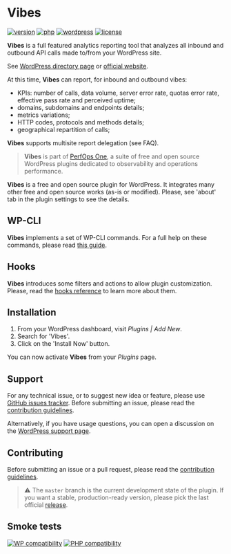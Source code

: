 # Vibes
[![version](https://badgen.net/github/release/Pierre-Lannoy/wp-vibes/)](https://wordpress.org/plugins/vibes/)
[![php](https://badgen.net/badge/php/7.2+/green)](https://wordpress.org/plugins/vibes/)
[![wordpress](https://badgen.net/badge/wordpress/5.2+/green)](https://wordpress.org/plugins/vibes/)
[![license](https://badgen.net/github/license/Pierre-Lannoy/wp-vibes/)](/license.txt)

__Vibes__ is a full featured analytics reporting tool that analyzes all inbound and outbound API calls made to/from your WordPress site.

See [WordPress directory page](https://wordpress.org/plugins/vibes/) or [official website](https://perfops.one/vibes).

At this time, __Vibes__ can report, for inbound and outbound vibes:

* KPIs: number of calls, data volume, server error rate, quotas error rate, effective pass rate and perceived uptime;
* domains, subdomains and endpoints details;
* metrics variations;
* HTTP codes, protocols and methods details;
* geographical repartition of calls;

__Vibes__ supports multisite report delegation (see FAQ).

> __Vibes__ is part of [PerfOps One](https://perfops.one/), a suite of free and open source WordPress plugins dedicated to observability and operations performance.

__Vibes__ is a free and open source plugin for WordPress. It integrates many other free and open source works (as-is or modified). Please, see 'about' tab in the plugin settings to see the details.

## WP-CLI

__Vibes__ implements a set of WP-CLI commands. For a full help on these commands, please read [this guide](WP-CLI.md).

## Hooks

__Vibes__ introduces some filters and actions to allow plugin customization. Please, read the [hooks reference](HOOKS.md) to learn more about them.

## Installation

1. From your WordPress dashboard, visit _Plugins | Add New_.
2. Search for 'Vibes'.
3. Click on the 'Install Now' button.

You can now activate __Vibes__ from your _Plugins_ page.

## Support

For any technical issue, or to suggest new idea or feature, please use [GitHub issues tracker](https://github.com/Pierre-Lannoy/wp-vibes/issues). Before submitting an issue, please read the [contribution guidelines](CONTRIBUTING.md).

Alternatively, if you have usage questions, you can open a discussion on the [WordPress support page](https://wordpress.org/support/plugin/vibes/). 

## Contributing

Before submitting an issue or a pull request, please read the [contribution guidelines](CONTRIBUTING.md).

> ⚠️ The `master` branch is the current development state of the plugin. If you want a stable, production-ready version, please pick the last official [release](https://github.com/Pierre-Lannoy/wp-vibes/releases).

## Smoke tests
[![WP compatibility](https://plugintests.com/plugins/vibes/wp-badge.svg)](https://plugintests.com/plugins/vibes/latest)
[![PHP compatibility](https://plugintests.com/plugins/vibes/php-badge.svg)](https://plugintests.com/plugins/vibes/latest)